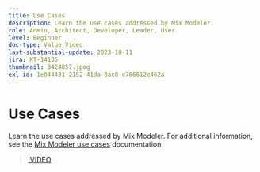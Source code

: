 ```yaml
---
title: Use Cases
description: Learn the use cases addressed by Mix Modeler.
role: Admin, Architect, Developer, Leader, User
level: Beginner
doc-type: Value Video
last-substantial-update: 2023-10-11
jira: KT-14135
thumbnail: 3424857.jpeg
exl-id: 1e044431-2152-41da-8ac8-c706612c462a
---
```

# Use Cases

Learn the use cases addressed by Mix Modeler. For additional information, see the [Mix Modeler use cases](https://experienceleague.adobe.com/docs/mix-modeler/using/get-started/workflow.html) documentation.

>[!VIDEO](https://video.tv.adobe.com/v/3424857?learn=on)
